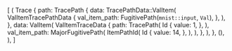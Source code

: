 [
    (
        Trace {
            path: TracePath {
                data: TracePathData::ValItem(
                    ValItemTracePathData {
                        val_item_path: FugitivePath(`mnist::input`, `Val`),
                    },
                ),
            },
            data: ValItem(
                ValItemTraceData {
                    path: TracePath(
                        Id {
                            value: 1,
                        },
                    ),
                    val_item_path: MajorFugitivePath(
                        ItemPathId(
                            Id {
                                value: 14,
                            },
                        ),
                    ),
                },
            ),
        },
        (),
    ),
]